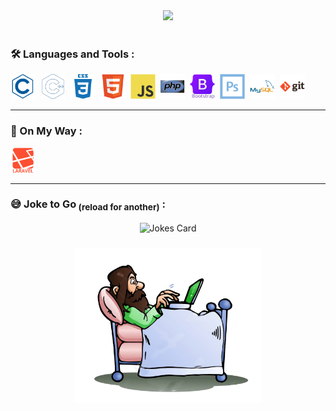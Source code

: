### 
<div align="center">
  <br>
</div> 
<div align="center">
  <img src="https://tenor.com/view/luffy-monkey-d-luffy-yo-yo-luffy-hi-gif-16664977.gif" width="200"/>
</div> 
<br>



### :hammer_and_wrench: Languages and Tools :
<div>
  <img src="https://github.com/devicons/devicon/blob/master/icons/c/c-line.svg" title="C" alt="c " width="40" height="40"/>&nbsp;
  <img src="https://github.com/devicons/devicon/blob/master/icons/cplusplus/cplusplus-line.svg" title="C++" alt="c++ " width="40" height="40"/>&nbsp;
  <img src="https://github.com/devicons/devicon/blob/master/icons/css3/css3-plain-wordmark.svg"  title="CSS3" alt="CSS" width="40" height="40"/>&nbsp;
  <img src="https://github.com/devicons/devicon/blob/master/icons/html5/html5-original.svg" title="HTML5" alt="HTML" width="40" height="40"/>&nbsp;
  <img src="https://github.com/devicons/devicon/blob/master/icons/javascript/javascript-original.svg" title="JavaScript" alt="JavaScript" width="40" height="40"/>&nbsp;
  <img src="https://github.com/devicons/devicon/blob/master/icons/php/php-original.svg" title="php" alt="php " width="40" height="40"/>&nbsp;
   <img src="https://github.com/devicons/devicon/blob/master/icons/bootstrap/bootstrap-original-wordmark.svg" title="bootstrap" alt="bootstrap" width="40" height="40"/>&nbsp;
     <img src="https://github.com/devicons/devicon/blob/master/icons/photoshop/photoshop-line.svg" title="ps" alt="ps " width="40" height="40"/>&nbsp;
  <img src="https://github.com/devicons/devicon/blob/master/icons/mysql/mysql-original-wordmark.svg" title="MySQL"  alt="MySQL" width="40" height="40"/>&nbsp;
  <img src="https://github.com/devicons/devicon/blob/master/icons/git/git-original-wordmark.svg" title="Git" **alt="Git" width="40" height="40"/>
</div>

---

### :running: On My Way :
<div>
  <img src="https://github.com/devicons/devicon/blob/master/icons/laravel/laravel-plain-wordmark.svg" title="laravel" alt="laravel " width="40" height="40"/>&nbsp;
</div>

---

### :sweat_smile: Joke to Go<sub> (reload for another)</sub> :
<div align="center">
<img src="https://readme-jokes.vercel.app/api" alt="Jokes Card" />
  </div>
  
  
  
  ### 
<div align="center">
  <img src="1.png" width="300"/></div>
<!--
**isubarnaL/isubarnaL** is a ✨ _special_ ✨ repository because its `README.md` (this file) appears on your GitHub profile.

Here are some ideas to get you started:

- 🔭 I’m currently working on ...
- 🌱 I’m currently learning ...
- 👯 I’m looking to collaborate on ...
- 🤔 I’m looking for help with ...
- 💬 Ask me about ...
- 📫 How to reach me: ...
- 😄 Pronouns: ...
- ⚡ Fun fact: ...
-->
